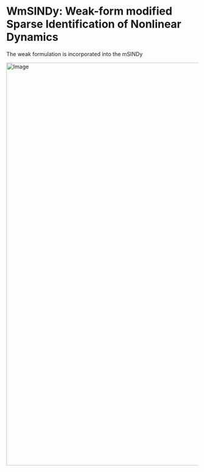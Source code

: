 # WmSINDy: Weak-form modified Sparse Identification of Nonlinear Dynamics

The weak formulation is incorporated into the mSINDy

<img width="1200" height="1057" alt="Image" src="https://github.com/user-attachments/assets/3be65d2b-abdd-41c5-8701-a053cc50dd00" />
